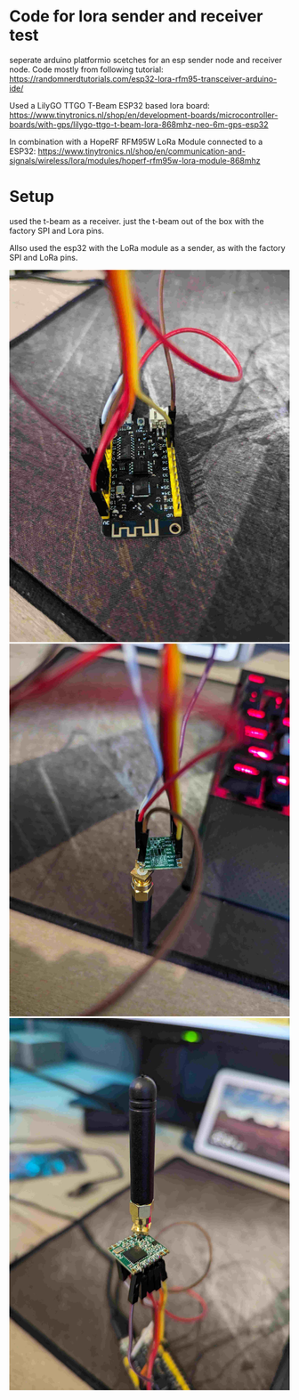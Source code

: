 # Code for lora sender and receiver test
seperate arduino platformio scetches for an esp sender node and receiver node. Code mostly from following tutorial:
https://randomnerdtutorials.com/esp32-lora-rfm95-transceiver-arduino-ide/

Used a LilyGO TTGO T-Beam ESP32 based lora board:
https://www.tinytronics.nl/shop/en/development-boards/microcontroller-boards/with-gps/lilygo-ttgo-t-beam-lora-868mhz-neo-6m-gps-esp32

In combination with a HopeRF RFM95W LoRa Module connected to a ESP32:
https://www.tinytronics.nl/shop/en/communication-and-signals/wireless/lora/modules/hoperf-rfm95w-lora-module-868mhz

# Setup
used the t-beam as a receiver. just the t-beam out of the box with the factory SPI and Lora pins.

Allso used the esp32 with the LoRa module as a sender, as with the factory SPI and LoRa pins.

![alt text](https://github.com/mikavdwiel/test-LoRa-transceiver/blob/main/setupImage1.jpg?raw=true)
![alt text](https://github.com/mikavdwiel/test-LoRa-transceiver/blob/main/setupImage2.jpg?raw=true)
![alt text](https://github.com/mikavdwiel/test-LoRa-transceiver/blob/main/setupImage3.jpg?raw=true)
